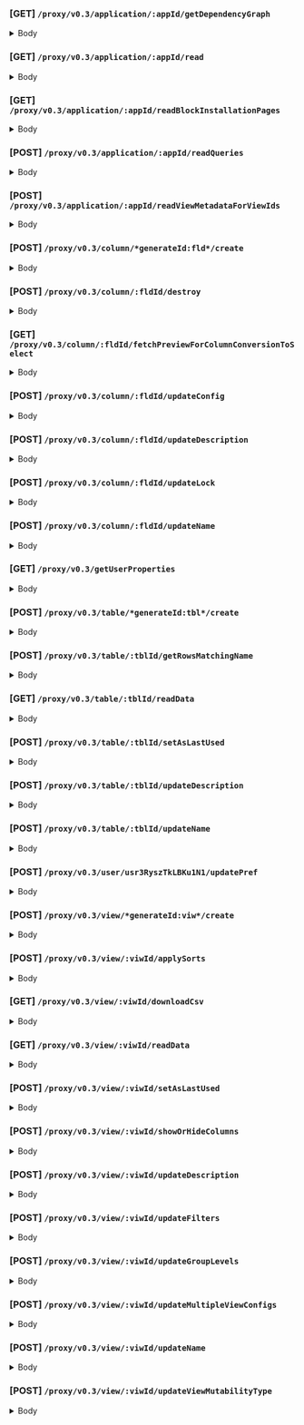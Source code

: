
### [GET] `/proxy/v0.3/application/:appId/getDependencyGraph`
<details>
<summary>Body</summary>

```json
{}
```

</details>
  

### [GET] `/proxy/v0.3/application/:appId/read`
<details>
<summary>Body</summary>

```json
{
  "includeDataForTableIds": [
    "tblvWvZnnelFOLTOk"
  ],
  "includeDataForViewIds": [
    "viwsInjWPXfimcj5u"
  ],
  "shouldIncludeSchemaChecksum": false,
  "mayOnlyIncludeRowAndCellDataForIncludedViews": true,
  "mayExcludeCellDataForLargeViews": true,
  "allowConstantPoolingOfResult": true
}
```

</details>
  

### [GET] `/proxy/v0.3/application/:appId/readBlockInstallationPages`
<details>
<summary>Body</summary>

```json
{}
```

</details>
  

### [POST] `/proxy/v0.3/application/:appId/readQueries`
<details>
<summary>Body</summary>

```json
{
  "queries": [
    {
      "id": "qryF920wDjzWnFIo7",
      "spec": {
        "source": {
          "type": "table",
          "tableId": "tblWoGUVmeOg1wi64"
        },
        "columnIds": [
          "fldJeAbNTa21nFMhP",
          "fld1T0HvM73gbnAw0",
          "fld50kfk6kzoMrFo2",
          "fld8CBuNC4z6owN95",
          "fld01f55Ofbk7i3lO",
          "fldtQYqURM9PSVBJN"
        ],
        "filters": {
          "conjunction": "or",
          "filterSet": [
            {
              "type": "rowIds",
              "rowIds": [
                "recMvryllI3ee0HHN"
              ]
            }
          ]
        },
        "sorts": null
      },
      "realm": {
        "type": "application"
      }
    }
  ]
}
```

</details>
  

### [POST] `/proxy/v0.3/application/:appId/readViewMetadataForViewIds`
<details>
<summary>Body</summary>

```json
{
  "viewIds": [
    "viwfTPe3oX8Q1ddIO"
  ]
}
```

</details>
  

### [POST] `/proxy/v0.3/column/*generateId:fld*/create`
<details>
<summary>Body</summary>

```json
{
  "tableId": "tblfJVP3dsSR6j1su",
  "name": "Created+field",
  "config": {
    "default": null,
    "type": "text",
    "typeOptions": null
  },
  "description": null,
  "activeViewId": "viwKv6q26nR2J03XF",
  "afterOverallColumnIndex": 0,
  "origin": "gridAddFieldButton"
}
```

</details>
  

### [POST] `/proxy/v0.3/column/:fldId/destroy`
<details>
<summary>Body</summary>

```json
{}
```

</details>
  

### [GET] `/proxy/v0.3/column/:fldId/fetchPreviewForColumnConversionToSelect`
<details>
<summary>Body</summary>

```json
{
  "newType": "select"
}
```

</details>
  

### [POST] `/proxy/v0.3/column/:fldId/updateConfig`
<details>
<summary>Body</summary>

```json
{
  "default": null,
  "type": "select",
  "typeOptions": {
    "choiceOrder": [
      "sel3gmQY18JyA3pFE",
      "sellVto9GTCL4FM39"
    ],
    "choices": {
      "sel3gmQY18JyA3pFE": {
        "id": "sel3gmQY18JyA3pFE",
        "color": "blue",
        "name": "Option+1"
      },
      "sellVto9GTCL4FM39": {
        "id": "sellVto9GTCL4FM39",
        "color": "cyan",
        "name": "Option+2"
      }
    },
    "disableColors": false
  },
  "activeViewId": "viwKv6q26nR2J03XF"
}
```

</details>
  

### [POST] `/proxy/v0.3/column/:fldId/updateDescription`
<details>
<summary>Body</summary>

```json
{
  "description": "Added+field+description"
}
```

</details>
  

### [POST] `/proxy/v0.3/column/:fldId/updateLock`
<details>
<summary>Body</summary>

```json
{
  "lock": {
    "userId": "usr3RyszTkLBKu1N1",
    "lockLevelToUpdateCells": "requireCreatePermission",
    "description": null,
    "allowFormSubmitterToIgnoreLockLevel": false,
    "shouldWorkflowsRespectLockLevel": false
  }
}
```

</details>
  

### [POST] `/proxy/v0.3/column/:fldId/updateName`
<details>
<summary>Body</summary>

```json
{
  "name": "Updated+field+with+config"
}
```

</details>
  

### [GET] `/proxy/v0.3/getUserProperties`
<details>
<summary>Body</summary>

```json
null
```

</details>
  

### [POST] `/proxy/v0.3/table/*generateId:tbl*/create`
<details>
<summary>Body</summary>

```json
{
  "applicationId": "appk9qaGrsgbEYP2g",
  "name": "Table+3"
}
```

</details>
  

### [POST] `/proxy/v0.3/table/:tblId/getRowsMatchingName`
<details>
<summary>Body</summary>

```json
{
  "rowName": "",
  "limit": 1000,
  "offset": 0,
  "columnLimit": 7,
  "rowIdsToIgnore": [],
  "includeColumnData": true,
  "returnOnlyPrimaryColumn": false
}
```

</details>
  

### [GET] `/proxy/v0.3/table/:tblId/readData`
<details>
<summary>Body</summary>

```json
{
  "includeDataForViewIds": [
    "viwNiC5AL4nFPzExB"
  ],
  "shouldIncludeSchemaChecksum": false,
  "mayOnlyIncludeRowAndCellDataForIncludedViews": true,
  "mayExcludeCellDataForLargeViews": true,
  "allowConstantPoolingOfResult": true
}
```

</details>
  

### [POST] `/proxy/v0.3/table/:tblId/setAsLastUsed`
<details>
<summary>Body</summary>

```json
{}
```

</details>
  

### [POST] `/proxy/v0.3/table/:tblId/updateDescription`
<details>
<summary>Body</summary>

```json
{
  "description": "Updated+table+description"
}
```

</details>
  

### [POST] `/proxy/v0.3/table/:tblId/updateName`
<details>
<summary>Body</summary>

```json
{
  "name": "Renamed+Table"
}
```

</details>
  

### [POST] `/proxy/v0.3/user/usr3RyszTkLBKu1N1/updatePref`
<details>
<summary>Body</summary>

```json
{
  "key": "lastOpenedApplicationIds",
  "value": [
    "appk9qaGrsgbEYP2g",
    "appYmL6No22fcwtbj",
    "appJ3TUtrJyrYI3Ht",
    "appc0pEyQou4Ug8cN",
    "appDsCIWctDaTCjyW",
    "appwkiVgf4hCcaLSo"
  ]
}
```

</details>
  

### [POST] `/proxy/v0.3/view/*generateId:viw*/create`
<details>
<summary>Body</summary>

```json
{
  "tableId": "tblvWvZnnelFOLTOk",
  "name": "Test+View",
  "type": "grid",
  "copyFromViewId": "viwNiC5AL4nFPzExB",
  "copyMode": "new",
  "personalForUserId": null
}
```

</details>
  

### [POST] `/proxy/v0.3/view/:viwId/applySorts`
<details>
<summary>Body</summary>

```json
{
  "sortObjs": [
    {
      "id": "srtFnyFbn3AtEzAZo",
      "columnId": "fldMUVszkvMNWPRwA",
      "ascending": true
    }
  ],
  "shouldAutoSort": true
}
```

</details>
  

### [GET] `/proxy/v0.3/view/:viwId/downloadCsv`
<details>
<summary>Body</summary>

```json
{
  "origin": "viewMenuPopover"
}
```

</details>
  

### [GET] `/proxy/v0.3/view/:viwId/readData`
<details>
<summary>Body</summary>

```json
{}
```

</details>
  

### [POST] `/proxy/v0.3/view/:viwId/setAsLastUsed`
<details>
<summary>Body</summary>

```json
{}
```

</details>
  

### [POST] `/proxy/v0.3/view/:viwId/showOrHideColumns`
<details>
<summary>Body</summary>

```json
{
  "columnIds": [
    "fldMUVszkvMNWPRwA"
  ],
  "visibility": false
}
```

</details>
  

### [POST] `/proxy/v0.3/view/:viwId/updateDescription`
<details>
<summary>Body</summary>

```json
{
  "description": "Modified+view+description"
}
```

</details>
  

### [POST] `/proxy/v0.3/view/:viwId/updateFilters`
<details>
<summary>Body</summary>

```json
{
  "filters": {
    "filterSet": [
      {
        "id": "fltscaW8lt4GT1uy9",
        "columnId": "fldQLm1WU0vzNFhOL",
        "operator": "contains",
        "value": null
      }
    ],
    "conjunction": "and"
  }
}
```

</details>
  

### [POST] `/proxy/v0.3/view/:viwId/updateGroupLevels`
<details>
<summary>Body</summary>

```json
{
  "groupLevels": [
    {
      "id": "glvLkuytW3ViT4pX9",
      "columnId": "fldMUVszkvMNWPRwA",
      "order": "ascending",
      "emptyGroupState": "hidden"
    }
  ]
}
```

</details>
  

### [POST] `/proxy/v0.3/view/:viwId/updateMultipleViewConfigs`
<details>
<summary>Body</summary>

```json
{
  "columnVisibilitiesById": {
    "fldMUVszkvMNWPRwA": true,
    "fldnxm8xeYSl3xC8X": true,
    "fldxvUfHL4fRa0HwV": true
  },
  "targetOverallColumnIndicesById": {
    "fldMUVszkvMNWPRwA": 1,
    "fldnxm8xeYSl3xC8X": 2,
    "fldxvUfHL4fRa0HwV": 3
  },
  "columnWidthsById": {
    "fldQLm1WU0vzNFhOL": 180,
    "fldMUVszkvMNWPRwA": 180,
    "fldnxm8xeYSl3xC8X": 180,
    "fldxvUfHL4fRa0HwV": 180
  },
  "rowHeight": "small",
  "filters": null,
  "groupLevels": [],
  "sorts": {
    "sortObjs": [],
    "shouldAutoSort": true
  },
  "colorConfig": null
}
```

</details>
  

### [POST] `/proxy/v0.3/view/:viwId/updateName`
<details>
<summary>Body</summary>

```json
{
  "name": "Renamed+View",
  "origin": "viewName"
}
```

</details>
  

### [POST] `/proxy/v0.3/view/:viwId/updateViewMutabilityType`
<details>
<summary>Body</summary>

```json
{
  "viewMutabilityType": "locked",
  "personalForUserId": null,
  "lockDescription": null
}
```

</details>
  